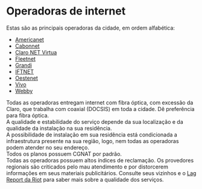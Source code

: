 # Operadoras de internet

Estas são as principais operadoras da cidade, em ordem alfabética:

- [Americanet](https://americanet.com.br)
- [Cabonnet](https://cabonnet.com.br)
- [Claro NET Virtua](https://claro.com.br/internet/banda-larga)
- [Fleetnet](https://fleetnet.com.br)
- [Grandi](https://granditelecom.com.br)
- [IFTNET](https://iftnet.com.br)
- [Oestenet](https://oestenet.online)
- [Vivo](https://vivo.com.br/para-voce/produtos-e-servicos/para-casa/internet)
- [Webby](https://webbyinternet.com.br)

Todas as operadoras entregam internet com fibra óptica, com excessão da Claro, que trabalha com coaxial (DOCSIS) em toda a cidade. Dê preferência para fibra óptica.  
A qualidade e estabilidade do serviço depende da sua localização e da qualidade da instalação na sua residência.  
A possibilidade de instalação em sua residência está condicionada a infraestrutura presente na sua região, logo, nem todas as operadoras podem atender no seu endereço.  
Todos os planos possuem CGNAT por padrão.  
Todas as operadoras possuem altos índices de reclamação. Os provedores regionais são criticados pelo mau atendimento e por distorcerem informações em seus materiais publicitários.
Consulte seus vizinhos e o [Lag Report da Riot](https://lagreport.br.leagueoflegends.com/pt/results/br/33495) para saber mais sobre a qualidade dos serviços.
